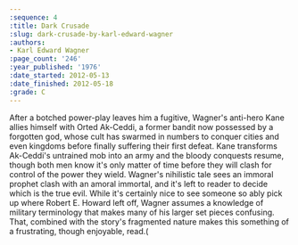 ```yaml
---
:sequence: 4
:title: Dark Crusade
:slug: dark-crusade-by-karl-edward-wagner
:authors:
- Karl Edward Wagner
:page_count: '246'
:year_published: '1976'
:date_started: 2012-05-13
:date_finished: 2012-05-18
:grade: C
---
```

After a botched power-play leaves him a fugitive, Wagner's anti-hero Kane allies himself with Orted Ak-Ceddi, a former bandit now possessed by a forgotten god, whose cult has swarmed in numbers to conquer cities and even kingdoms before finally suffering their first defeat. Kane transforms Ak-Ceddi's untrained mob into an army and the bloody conquests resume, though both men know it's only matter of time before they will clash for control of the power they wield. Wagner's nihilistic tale sees an immoral prophet clash with an amoral immortal, and it's left to reader to decide which is the true evil. While it's certainly nice to see someone so ably pick up where Robert E. Howard left off, Wagner assumes a knowledge of military terminology that makes many of his larger set pieces confusing. That, combined with the story's fragmented nature makes this something of a frustrating, though enjoyable, read.(